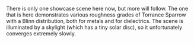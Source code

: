 There is only one showcase scene here now, but more will follow. The one that is here demonstrates various roughness grades of Torrance Sparrow with a Blinn distribution, both for metals and for dielectrics. The scene is illuminated by a skylight (which has a tiny solar disc), so it unfortunately converges extremely slowly.